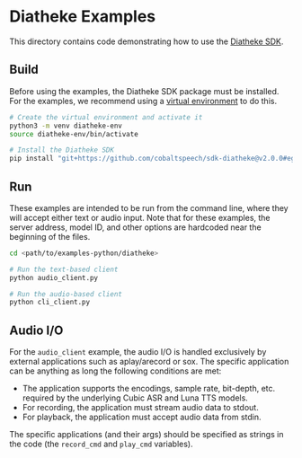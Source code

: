 # Diatheke Examples
This directory contains code demonstrating how to use the [Diatheke SDK](https://sdk-diatheke.cobaltspeech.com).

## Build
Before using the examples, the Diatheke SDK package must be installed. For the examples, we recommend using a [virtual environment](https://docs.python.org/3/tutorial/venv.html) to do this.

```bash
# Create the virtual environment and activate it
python3 -m venv diatheke-env
source diatheke-env/bin/activate

# Install the Diatheke SDK
pip install "git+https://github.com/cobaltspeech/sdk-diatheke@v2.0.0#egg=cobalt-diatheke&subdirectory=grpc/py-diatheke"
```

## Run
These examples are intended to be run from the command line, where they will accept either text or audio input. Note that for these examples, the server address, model ID, and other options are hardcoded near the beginning of the files.

```bash
cd <path/to/examples-python/diatheke>

# Run the text-based client
python audio_client.py

# Run the audio-based client
python cli_client.py
```

## Audio I/O
For the `audio_client` example, the audio I/O is handled exclusively by external applications such as aplay/arecord or sox. The specific application can be anything as long the following conditions are met:

* The application supports the encodings, sample rate, bit-depth, etc. required by the underlying Cubic ASR and Luna TTS models.
* For recording, the application must stream audio data to stdout.
* For playback, the application must accept audio data from stdin.

The specific applications (and their args) should be specified as strings in the code (the `record_cmd` and `play_cmd` variables).
